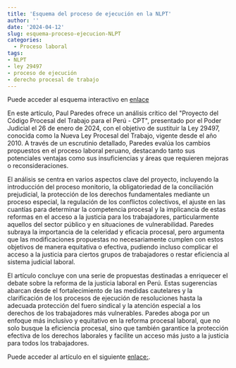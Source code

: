 ```yaml
---
title: 'Esquema del proceso de ejecución en la NLPT'
author: ''
date: '2024-04-12'
slug: esquema-proceso-ejecucion-NLPT
categories:
  - Proceso laboral
tags:
- NLPT
- ley 29497
- proceso de ejecución
- derecho procesal de trabajo
---
```


Puede acceder al esquema interactivo en [enlace](https://www.paulparedes.pe/papers/markmap.html)

En este artículo, Paul Paredes ofrece un análisis crítico del "Proyecto del Código Procesal del Trabajo para el Perú - CPT", presentado por el Poder Judicial el 26 de enero de 2024, con el objetivo de sustituir la Ley 29497, conocida como la Nueva Ley Procesal del Trabajo, vigente desde el año 2010. A través de un escrutinio detallado, Paredes evalúa los cambios propuestos en el proceso laboral peruano, destacando tanto sus potenciales ventajas como sus insuficiencias y áreas que requieren mejoras o reconsideraciones.

El análisis se centra en varios aspectos clave del proyecto, incluyendo la introducción del proceso monitorio, la obligatoriedad de la conciliación prejudicial, la protección de los derechos fundamentales mediante un proceso especial, la regulación de los conflictos colectivos, el ajuste en las cuantías para determinar la competencia procesal y la implicancia de estas reformas en el acceso a la justicia para los trabajadores, particularmente aquellos del sector público y en situaciones de vulnerabilidad. Paredes subraya la importancia de la celeridad y eficacia procesal, pero argumenta que las modificaciones propuestas no necesariamente cumplen con estos objetivos de manera equitativa o efectiva, pudiendo incluso complicar el acceso a la justicia para ciertos grupos de trabajadores o restar eficiencia al sistema judicial laboral.

El artículo concluye con una serie de propuestas destinadas a enriquecer el debate sobre la reforma de la justicia laboral en Perú. Estas sugerencias abarcan desde el fortalecimiento de las medidas cautelares y la clarificación de los procesos de ejecución de resoluciones hasta la adecuada protección del fuero sindical y la atención especial a los derechos de los trabajadores más vulnerables. Paredes aboga por un enfoque más inclusivo y equitativo en la reforma procesal laboral, que no solo busque la eficiencia procesal, sino que también garantice la protección efectiva de los derechos laborales y facilite un acceso más justo a la justicia para todos los trabajadores.



Puede acceder al artículo en el siguiente [enlace:](https://www.paulparedes.pe/papers/PAUL-PAREDES_COMENTARIOS-PROYECTO-CPT.pdf).